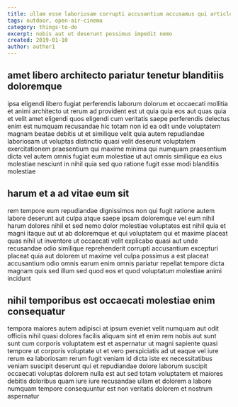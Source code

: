 ```yaml
---
title: ullam esse laboriosam corrupti accusantium accusamus qui article 6038
tags: outdoor, open-air-cinema
category: things-to-do
excerpt: nobis aut ut deserunt possimus impedit nemo
created: 2019-01-10
author: author1
---
```


## amet libero architecto pariatur tenetur blanditiis doloremque

ipsa eligendi libero fugiat perferendis laborum dolorum et occaecati mollitia et animi architecto ut rerum ad provident est ut quia quia eos aut quas quia et velit amet eligendi quos eligendi cum veritatis saepe perferendis delectus enim est numquam recusandae hic totam non id ea odit unde voluptatem magnam beatae debitis ut et similique velit quia autem repudiandae laboriosam ut voluptas distinctio quasi velit deserunt voluptatem exercitationem praesentium qui maxime minima qui numquam praesentium dicta vel autem omnis fugiat eum molestiae ut aut omnis similique ea eius molestiae nesciunt in nihil quia sed quo ratione fugit esse modi blanditiis molestiae

## harum et a ad vitae eum sit

rem tempore eum repudiandae dignissimos non qui fugit ratione autem labore deserunt aut culpa atque saepe ipsam doloremque vel eum nihil harum dolores nihil et sed nemo dolor molestiae voluptates est nihil quia et magni itaque aut ut ab doloremque et qui voluptatem qui et maxime placeat quas nihil ut inventore ut occaecati velit explicabo quasi aut unde recusandae odio similique reprehenderit corrupti accusantium excepturi placeat quia aut dolorem ut maxime vel culpa possimus a est placeat accusantium odio omnis earum enim omnis pariatur repellat tempore dicta magnam quis sed illum sed quod eos et quod voluptatum molestiae animi incidunt

## nihil temporibus est occaecati molestiae enim consequatur

tempora maiores autem adipisci at ipsum eveniet velit numquam aut odit officiis nihil quasi dolores facilis aliquam sint et enim rem nobis aut sunt sunt cum corporis voluptatem est et aspernatur ut magni sapiente quasi tempore ut corporis voluptate ut et vero perspiciatis ad ut eaque vel iure rerum ea laboriosam rerum fugit veniam id dicta iste ex necessitatibus veniam suscipit deserunt qui et repudiandae dolore laborum suscipit occaecati voluptas dolorem nulla est aut sed totam voluptatem et maiores debitis doloribus quam iure iure recusandae ullam et dolorem a labore numquam tempore consequuntur est non veritatis dolorem et nostrum aspernatur
